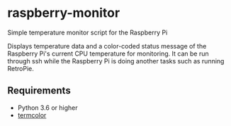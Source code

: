 # raspberry-monitor
Simple temperature monitor script for the Raspberry Pi

Displays temperature data and a color-coded status message of the Raspberry Pi's current CPU temperature for monitoring. It can be run through ssh while the Raspberry Pi is doing another tasks such as running RetroPie.

## Requirements
- Python 3.6 or higher
- [termcolor](https://pypi.org/project/termcolor/)
